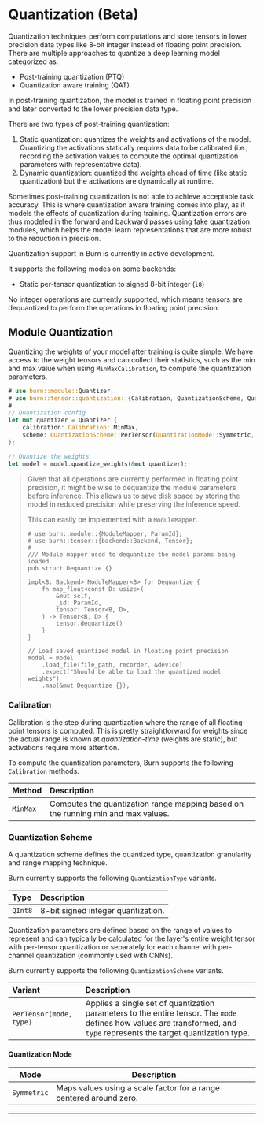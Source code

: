 # Quantization (Beta)

Quantization techniques perform computations and store tensors in lower precision data types like
8-bit integer instead of floating point precision. There are multiple approaches to quantize a deep
learning model categorized as:

- Post-training quantization (PTQ)
- Quantization aware training (QAT)

In post-training quantization, the model is trained in floating point precision and later converted
to the lower precision data type.

There are two types of post-training quantization:

1. Static quantization: quantizes the weights and activations of the model. Quantizing the
   activations statically requires data to be calibrated (i.e., recording the activation values to
   compute the optimal quantization parameters with representative data).
1. Dynamic quantization: quantized the weights ahead of time (like static quantization) but the
   activations are dynamically at runtime.

Sometimes post-training quantization is not able to achieve acceptable task accuracy. This is where
quantization aware training comes into play, as it models the effects of quantization during
training. Quantization errors are thus modeled in the forward and backward passes using fake
quantization modules, which helps the model learn representations that are more robust to the
reduction in precision.

<div class="warning">

Quantization support in Burn is currently in active development.

It supports the following modes on some backends:

- Static per-tensor quantization to signed 8-bit integer (`i8`)

No integer operations are currently supported, which means tensors are dequantized to perform the
operations in floating point precision.

</div>

## Module Quantization

Quantizing the weights of your model after training is quite simple. We have access to the weight
tensors and can collect their statistics, such as the min and max value when using
`MinMaxCalibration`, to compute the quantization parameters.

```rust , ignore
# use burn::module::Quantizer;
# use burn::tensor::quantization::{Calibration, QuantizationScheme, QuantizationType};
#
// Quantization config
let mut quantizer = Quantizer {
    calibration: Calibration::MinMax,
    scheme: QuantizationScheme::PerTensor(QuantizationMode::Symmetric, QuantizationType::QInt8),
};

// Quantize the weights
let model = model.quantize_weights(&mut quantizer);
```

> Given that all operations are currently performed in floating point precision, it might be wise to
> dequantize the module parameters before inference. This allows us to save disk space by storing
> the model in reduced precision while preserving the inference speed.
>
> This can easily be implemented with a `ModuleMapper`.
>
> ```rust, ignore
> # use burn::module::{ModuleMapper, ParamId};
> # use burn::tensor::{backend::Backend, Tensor};
> #
> /// Module mapper used to dequantize the model params being loaded.
> pub struct Dequantize {}
>
> impl<B: Backend> ModuleMapper<B> for Dequantize {
>     fn map_float<const D: usize>(
>         &mut self,
>         _id: ParamId,
>         tensor: Tensor<B, D>,
>     ) -> Tensor<B, D> {
>         tensor.dequantize()
>     }
> }
>
> // Load saved quantized model in floating point precision
> model = model
>     .load_file(file_path, recorder, &device)
>     .expect("Should be able to load the quantized model weights")
>     .map(&mut Dequantize {});
> ```

### Calibration

Calibration is the step during quantization where the range of all floating-point tensors is
computed. This is pretty straightforward for weights since the actual range is known at
_quantization-time_ (weights are static), but activations require more attention.

To compute the quantization parameters, Burn supports the following `Calibration` methods.

| Method   | Description                                                                      |
| :------- | :------------------------------------------------------------------------------- |
| `MinMax` | Computes the quantization range mapping based on the running min and max values. |

### Quantization Scheme

A quantization scheme defines the quantized type, quantization granularity and range mapping
technique.

Burn currently supports the following `QuantizationType` variants.

| Type    | Description                        |
| :------ | :--------------------------------- |
| `QInt8` | 8-bit signed integer quantization. |

Quantization parameters are defined based on the range of values to represent and can typically be
calculated for the layer's entire weight tensor with per-tensor quantization or separately for each
channel with per-channel quantization (commonly used with CNNs).

Burn currently supports the following `QuantizationScheme` variants.

| Variant                        | Description                                                                                                                                                              |
| :----------------------------- | :----------------------------------------------------------------------------------------------------------------------------------------------------------------------- |
| `PerTensor(mode, type)`        | Applies a single set of quantization parameters to the entire tensor. The `mode` defines how values are transformed, and `type` represents the target quantization type. |

#### Quantization Mode

| Mode        | Description                                                          |
| ----------- | -------------------------------------------------------------------- |
| `Symmetric` | Maps values using a scale factor for a range centered around zero.   |

---
